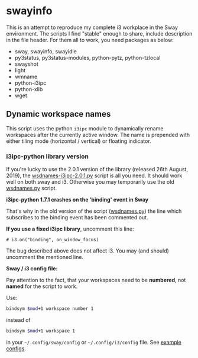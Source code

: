 # swayinfo
This is an attempt to reproduce my complete i3 workplace in the Sway environment. The scripts I find "stable" enough
to share, include description in the file header. For them all to work, you need packages as below:

- sway, swayinfo, swayidle
- py3status, py3status-modules, python-pytz, python-tzlocal
- swayshot
- light
- wmname
- python-i3ipc
- python-xlib
- wget

## Dynamic workspace names

This script uses the python `i3ipc` module to dynamically rename workspaces after the currently active window. 
The name is prepended with either tiling mode (horizontal / vertical) or floating indicator.

### i3ipc-python library version

If you're lucky to use the 2.0.1 version of the library (released 26th August, 2019), 
the [wsdnames-i3ipc-2.0.1.py](https://github.com/nwg-piotr/swayinfo/blob/master/wsdnames-i3ipc-2.0.1.py) script
is all you need. It should work well on both sway and i3. Otherwise you may temporarily use the old 
[wsdnames.py](https://github.com/nwg-piotr/swayinfo/blob/master/wsdnames.py) script.

**i3ipc-python 1.7.1 crashes on the 'binding' event in Sway**

That's why in the old version of the script ([wsdnames.py](https://github.com/nwg-piotr/swayinfo/blob/master/wsdnames.py)) 
the line which subscribes to the binding event has been commented out.

**If you use a fixed i3ipc library**, uncomment this line:

```
# i3.on("binding", on_window_focus)
```

The bug described above does not affect i3. You may (and should) uncomment the mentioned line.

**Sway / i3 config file:**

Pay attention to the fact, that your workspaces need to be **numbered**, not **named** for the script to work. 

Use:

```bash
bindsym $mod+1 workspace number 1
```

instead of 

```bash
bindsym $mod+1 workspace 1
```

in your `~/.config/sway/config` or `~/.config/i3/config` file. 
See [example configs](https://github.com/nwg-piotr/swayinfo/tree/master/config).